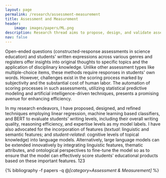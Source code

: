 ```yaml
---
layout: page
permalink: /research/assessment-measurement
title: Assessment and Measurement
header:
    image: images/papers/ML.png
description: Research thread aims to propose, design, and validate assessment framework as a pivotal driver for the entire learning system.
nav: false
---
```


Open-ended questions (constructed-response assessments in science education) and students' written expressions across various genres and registers offer insights into original thoughts to specific topics and the application of disciplinary knowledge. Unlike other assessment types like multiple-choice items, these methods require responses in students' own words. However, challenges exist in the scoring process marked by subjectivity and the substantial cost of human labor. The automation of scoring processes in such assessments, utilizing statistical predictive modeling and artificial intelligence-driven techniques, presents a promising avenue for enhancing efficiency.

In my research endeavors, I have proposed, designed, and refined techniques employing linear regression, machine learning based classifiers, and BERT to evaluate students' writing levels, including their overall writing quality, reasoning efficiency, and expertise levels as my model labels. I have also advocated for the incorporation of features (*textual*: linguistic and semantic features; and *student-related*: cognitive levels of topical knowledge) into language models. Alternatively, large language models can be extended innovatively by integrating linguistic features, thematic attributes, and ontological perspectives to fine-tune the model so as to ensure that the model can effectively score students' educational products based on these important features. 123

<div class="publications">

{% bibliography -f papers -q @*[category=Assessment & Measurement]* %}

</div>
